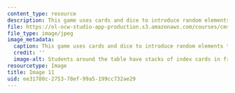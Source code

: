 ```yaml
---
content_type: resource
description: This game uses cards and dice to introduce random elements to the game.
file: https://ol-ocw-studio-app-production.s3.amazonaws.com/courses/cms-608-game-design-spring-2008/ee31780c275378ef99a5199cc732ae29_11.jpg
file_type: image/jpeg
image_metadata:
  caption: This game uses cards and dice to introduce random elements to the game.
  credit: ''
  image-alt: Students around the table have stacks of index cards in front of them.
resourcetype: Image
title: Image 11
uid: ee31780c-2753-78ef-99a5-199cc732ae29
---
```

